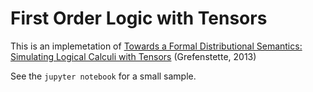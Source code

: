 First Order Logic with Tensors
=========================

This is an implemetation of [Towards a Formal Distributional Semantics: Simulating Logical Calculi with Tensors](https://arxiv.org/pdf/1304.5823.pdf) (Grefenstette, 2013)

See the `jupyter notebook` for a small sample.

